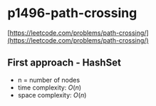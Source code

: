 # p1496-path-crossing
[https://leetcode.com/problems/path-crossing/](https://leetcode.com/problems/path-crossing/)

## First approach - HashSet

- n = number of nodes
- time complexity: $O(n)$
- space complexity: $O(n)$

